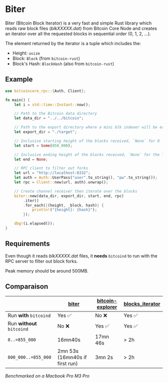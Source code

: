 # Biter

Biter (Bitcoin Block Iterator) is a very fast and simple Rust library which reads raw block files (*blkXXXXX.dat*) from Bitcoin Core Node and creates an iterator over all the requested blocks in sequential order (0, 1, 2, ...).

The element returned by the iterator is a tuple which includes the:
- Height: `usize`
- Block: `Block` (from `bitcoin-rust`)
- Block's Hash: `BlockHash` (also from `bitcoin-rust`)

## Example

```rust
use bitcoincore_rpc::{Auth, Client};

fn main() {
    let i = std::time::Instant::now();

    // Path to the Bitcoin data directory
    let data_dir = "../../bitcoin";

    // Path to the export directory where a mini blk indexer will be exported
    let export_dir = "./target";

    // Inclusive starting height of the blocks received, `None` for 0
    let start = Some(850_000);

    // Inclusive ending height of the blocks received, `None` for the last one
    let end = None;

    // RPC client to filter out forks
    let url = "http://localhost:8332";
    let auth = Auth::UserPass("user".to_string(), "pw".to_string());
    let rpc = Client::new(url, auth).unwrap();

    // Create channel receiver then iterate over the blocks
    biter::new(data_dir, export_dir, start, end, rpc)
        .iter()
        .for_each(|(height, _block, hash)| {
            println!("{height}: {hash}");
        });

    dbg!(i.elapsed());
}

```

## Requirements

Even though it reads *blkXXXXX.dat* files, it **needs** `bitcoind` to run with the RPC server to filter out block forks.

Peak memory should be around 500MB.

## Comparaison

|  | [biter](https://crates.io/crates/biter) | [bitcoin-explorer](https://crates.io/crates/bitcoin-explorer) | [blocks_iterator](https://crates.io/crates/blocks_iterator) |
| --- | --- | --- | --- |
| Run **with** `bitcoind` | Yes ✅ | No ❌ | Yes ✅ |
| Run **without** `bitcoind` | No ❌ | Yes ✅ | Yes ✅ |
| `0..=855_000` | 16mn40s | 17mn 46s | > 2h |
| `800_000..=855_000` | 2mn 53s (16mn40s if first run) | 3mn 2s | > 2h |

*Benchmarked on a Macbook Pro M3 Pro*
